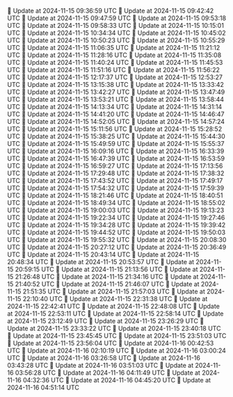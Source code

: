 🔄 Update at 2024-11-15 09:36:59 UTC
🔄 Update at 2024-11-15 09:42:42 UTC
🔄 Update at 2024-11-15 09:47:59 UTC
🔄 Update at 2024-11-15 09:53:18 UTC
🔄 Update at 2024-11-15 09:58:33 UTC
🔄 Update at 2024-11-15 10:15:01 UTC
🔄 Update at 2024-11-15 10:34:34 UTC
🔄 Update at 2024-11-15 10:45:02 UTC
🔄 Update at 2024-11-15 10:50:23 UTC
🔄 Update at 2024-11-15 10:55:29 UTC
🔄 Update at 2024-11-15 11:06:35 UTC
🔄 Update at 2024-11-15 11:21:12 UTC
🔄 Update at 2024-11-15 11:28:16 UTC
🔄 Update at 2024-11-15 11:35:08 UTC
🔄 Update at 2024-11-15 11:40:24 UTC
🔄 Update at 2024-11-15 11:45:53 UTC
🔄 Update at 2024-11-15 11:51:16 UTC
🔄 Update at 2024-11-15 11:56:22 UTC
🔄 Update at 2024-11-15 12:17:37 UTC
🔄 Update at 2024-11-15 12:53:27 UTC
🔄 Update at 2024-11-15 13:15:38 UTC
🔄 Update at 2024-11-15 13:33:42 UTC
🔄 Update at 2024-11-15 13:42:27 UTC
🔄 Update at 2024-11-15 13:47:49 UTC
🔄 Update at 2024-11-15 13:53:21 UTC
🔄 Update at 2024-11-15 13:58:44 UTC
🔄 Update at 2024-11-15 14:13:34 UTC
🔄 Update at 2024-11-15 14:31:14 UTC
🔄 Update at 2024-11-15 14:41:20 UTC
🔄 Update at 2024-11-15 14:46:47 UTC
🔄 Update at 2024-11-15 14:52:05 UTC
🔄 Update at 2024-11-15 14:57:24 UTC
🔄 Update at 2024-11-15 15:11:56 UTC
🔄 Update at 2024-11-15 15:28:52 UTC
🔄 Update at 2024-11-15 15:38:25 UTC
🔄 Update at 2024-11-15 15:44:30 UTC
🔄 Update at 2024-11-15 15:49:59 UTC
🔄 Update at 2024-11-15 15:55:37 UTC
🔄 Update at 2024-11-15 16:09:16 UTC
🔄 Update at 2024-11-15 16:33:39 UTC
🔄 Update at 2024-11-15 16:47:39 UTC
🔄 Update at 2024-11-15 16:53:59 UTC
🔄 Update at 2024-11-15 16:59:27 UTC
🔄 Update at 2024-11-15 17:13:56 UTC
🔄 Update at 2024-11-15 17:29:48 UTC
🔄 Update at 2024-11-15 17:38:32 UTC
🔄 Update at 2024-11-15 17:43:52 UTC
🔄 Update at 2024-11-15 17:49:17 UTC
🔄 Update at 2024-11-15 17:54:32 UTC
🔄 Update at 2024-11-15 17:59:39 UTC
🔄 Update at 2024-11-15 18:21:46 UTC
🔄 Update at 2024-11-15 18:40:51 UTC
🔄 Update at 2024-11-15 18:49:34 UTC
🔄 Update at 2024-11-15 18:55:02 UTC
🔄 Update at 2024-11-15 19:00:03 UTC
🔄 Update at 2024-11-15 19:13:23 UTC
🔄 Update at 2024-11-15 19:22:34 UTC
🔄 Update at 2024-11-15 19:27:46 UTC
🔄 Update at 2024-11-15 19:34:28 UTC
🔄 Update at 2024-11-15 19:39:42 UTC
🔄 Update at 2024-11-15 19:44:52 UTC
🔄 Update at 2024-11-15 19:50:03 UTC
🔄 Update at 2024-11-15 19:55:32 UTC
🔄 Update at 2024-11-15 20:08:30 UTC
🔄 Update at 2024-11-15 20:27:12 UTC
🔄 Update at 2024-11-15 20:36:49 UTC
🔄 Update at 2024-11-15 20:43:14 UTC
🔄 Update at 2024-11-15 20:48:34 UTC
🔄 Update at 2024-11-15 20:53:57 UTC
🔄 Update at 2024-11-15 20:59:15 UTC
🔄 Update at 2024-11-15 21:13:56 UTC
🔄 Update at 2024-11-15 21:26:48 UTC
🔄 Update at 2024-11-15 21:34:16 UTC
🔄 Update at 2024-11-15 21:40:52 UTC
🔄 Update at 2024-11-15 21:46:07 UTC
🔄 Update at 2024-11-15 21:51:35 UTC
🔄 Update at 2024-11-15 21:57:03 UTC
🔄 Update at 2024-11-15 22:10:40 UTC
🔄 Update at 2024-11-15 22:31:38 UTC
🔄 Update at 2024-11-15 22:42:41 UTC
🔄 Update at 2024-11-15 22:48:08 UTC
🔄 Update at 2024-11-15 22:53:11 UTC
🔄 Update at 2024-11-15 22:58:14 UTC
🔄 Update at 2024-11-15 23:12:49 UTC
🔄 Update at 2024-11-15 23:26:29 UTC
🔄 Update at 2024-11-15 23:33:22 UTC
🔄 Update at 2024-11-15 23:40:18 UTC
🔄 Update at 2024-11-15 23:45:45 UTC
🔄 Update at 2024-11-15 23:51:03 UTC
🔄 Update at 2024-11-15 23:56:04 UTC
🔄 Update at 2024-11-16 00:42:53 UTC
🔄 Update at 2024-11-16 02:10:19 UTC
🔄 Update at 2024-11-16 03:00:24 UTC
🔄 Update at 2024-11-16 03:26:58 UTC
🔄 Update at 2024-11-16 03:43:28 UTC
🔄 Update at 2024-11-16 03:51:03 UTC
🔄 Update at 2024-11-16 03:56:28 UTC
🔄 Update at 2024-11-16 04:11:49 UTC
🔄 Update at 2024-11-16 04:32:36 UTC
🔄 Update at 2024-11-16 04:45:20 UTC
🔄 Update at 2024-11-16 04:51:14 UTC
